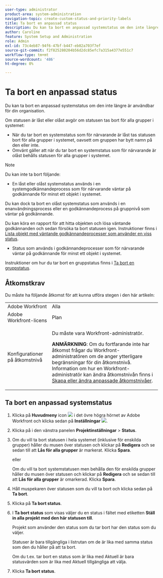 ```yaml
---
user-type: administrator
product-area: system-administration
navigation-topic: create-custom-status-and-priority-labels
title: Ta bort en anpassad status
description: Du kan ta bort en anpassad systemstatus om den inte längre är användbar för din organisation.
author: Caroline
feature: System Setup and Administration
role: Admin
exl-id: 73c4eb87-94f6-47bf-b447-eb02a703f7ef
source-git-commit: f2f825280204b56d2dc85efc7a315a4377e551c7
workflow-type: tm+mt
source-wordcount: '486'
ht-degree: 0%

---
```


# Ta bort en anpassad status

Du kan ta bort en anpassad systemstatus om den inte längre är användbar för din organisation.

Om statusen är låst eller olåst avgör om statusen tas bort för alla grupper i systemet:

* När du tar bort en systemstatus som för närvarande är låst tas statusen bort för alla grupper i systemet, oavsett om gruppen har bytt namn på den eller inte.
* Omvänt gäller att när du tar bort en systemstatus som för närvarande är olåst behålls statusen för alla grupper i systemet.


>[!NOTE]
>
>Du kan inte ta bort följande:
>
>* En låst eller olåst systemstatus används i en systemgodkännandeprocess som för närvarande väntar på godkännande för minst ett objekt i systemet.
>
>  Du kan dock ta bort en olåst systemstatus som används i en enanvändningsprocess eller en godkännandeprocess på gruppnivå som väntar på godkännande.
>
>  Du kan köra en rapport för att hitta objekten och lösa väntande godkännanden och sedan försöka ta bort statusen igen. Instruktioner finns i [Lista objekt med väntande godkännandeprocesser som använder en viss status](../../../administration-and-setup/customize-workfront/creating-custom-status-and-priority-labels/list-objects-pending-approval-certain-status.md).
>
>* Status som används i godkännandeprocesser som för närvarande väntar på godkännande för minst ett objekt i systemet.


Instruktioner om hur du tar bort en gruppstatus finns i [Ta bort en gruppstatus](../../../administration-and-setup/manage-groups/manage-group-statuses/delete-a-group-status.md).

## Åtkomstkrav

Du måste ha följande åtkomst för att kunna utföra stegen i den här artikeln:

<table style="table-layout:auto"> 
 <col> 
 <col> 
 <tbody> 
  <tr> 
   <td role="rowheader">Adobe Workfront</td> 
   <td>Alla</td> 
  </tr> 
  <tr> 
   <td role="rowheader">Adobe Workfront-licens</td> 
   <td>Plan</td> 
  </tr> 
  <tr> 
   <td role="rowheader">Konfigurationer på åtkomstnivå</td> 
   <td> <p>Du måste vara Workfront-administratör.</p> <p><b>ANMÄRKNING</b>: Om du fortfarande inte har åtkomst frågar du Workfront-administratören om de anger ytterligare begränsningar för din åtkomstnivå. Information om hur en Workfront-administratör kan ändra åtkomstnivån finns i <a href="../../../administration-and-setup/add-users/configure-and-grant-access/create-modify-access-levels.md" class="MCXref xref">Skapa eller ändra anpassade åtkomstnivåer</a>.</p> </td> 
  </tr> 
 </tbody> 
</table>

## Ta bort en anpassad systemstatus

1. Klicka på **Huvudmeny** icon ![](assets/main-menu-icon.png) i det övre högra hörnet av Adobe Workfront och klicka sedan på **Inställningar** ![](assets/gear-icon-settings.png).

1. Klicka på i den vänstra panelen **Projektinställningar** > **Status**.

1. Om du vill ta bort statusen i hela systemet (inklusive för enskilda grupper) håller du musen över statusen och klickar på **Redigera** och se sedan till att **Lås för alla grupper** är markerat. Klicka **Spara**.

   eller

   Om du vill ta bort systemstatusen men behålla den för enskilda grupper håller du musen över statusen och klickar på **Redigera** och se sedan till att **Lås för alla grupper** är omarkerad. Klicka **Spara**.

1. Håll muspekaren över statusen som du vill ta bort och klicka sedan på **Ta bort**.
1. Klicka på **Ta bort status**.
1. I **Ta bort status** som visas väljer du en status i fältet med etiketten **Ställ in alla projekt med den här statusen till**.

   Projekt som använder den status som du tar bort har den status som du väljer.

   Statuser är bara tillgängliga i listrutan om de är lika med samma status som den du håller på att ta bort.

   Om du t.ex. tar bort en status som är lika med Aktuell är bara statusvärden som är lika med Aktuell tillgängliga att välja.

1. Klicka **Ta bort status**.
